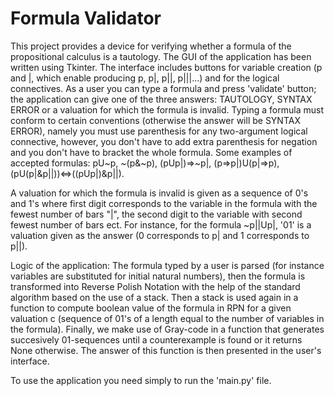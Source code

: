 # Formula Validator
This project provides a device for verifying whether a formula of the propositional calculus is a tautology. The GUI of the
application has been written using Tkinter. The interface includes buttons for variable creation (p and |, which enable producing p, p|, p||, p|||...) and for the logical connectives. As a user you can type a formula and press 'validate' button; the application can give one of the three answers: TAUTOLOGY, SYNTAX ERROR or a valuation for which the formula is invalid.
Typing a formula must conform to certain conventions (otherwise the answer will be SYNTAX ERROR), namely you must use parenthesis for any 
two-argument logical connective, however, you don't have to add extra parenthesis for negation and you don't have to bracket the whole formula. Some examples of accepted formulas: pU~p, ~(p&~p), (pUp|)=>~p|, (p=>p|)U(p|=>p), 
(pU(p|&p||))<=>((pUp|)&p||). 

A valuation for which the formula is invalid is given as a sequence of 0's and 1's where first digit corresponds to the variable in the formula with the fewest number of bars "|", the second digit to the variable with second fewest number of bars ect.
For instance, for the formula ~p||Up|, '01' is a valuation given as the answer (0 corresponds to p| and 1 corresponds to p||).

Logic of the application:
The formula typed by a user is parsed (for instance variables are substituted for initial natural numbers), then the formula is transformed
into Reverse Polish Notation with the help of the standard algorithm based on the use of a stack. Then a stack is used again in a function to compute boolean value of the formula in RPN for a given valuation c (sequence of 01's of a length equal to the number of variables in the formula). Finally, we make use of Gray-code in a function that generates succesively 01-sequences until a counterexample is found or it returns None otherwise. The answer of this function is then presented in the user's interface.

To use the application you need simply to run the 'main.py' file.
